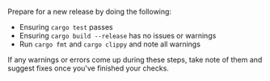 Prepare for a new release by doing the following:

- Ensuring `cargo test` passes
- Ensuring `cargo build --release` has no issues or warnings
- Run `cargo fmt` and `cargo clippy` and note all warnings

If any warnings or errors come up during these steps, take note of them and suggest fixes once you've finished your checks.
